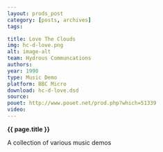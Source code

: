 ```yaml
---
layout: prods_post
category: [posts, archives]
tags: 

title: Love The Clouds
img: hc-d-love.png
alt: image-alt
team: Hydrous Communcations
authors: 
year: 1990
type: Music Demo
platform: BBC Micro
download: hc-d-love.dsd
source: 
pouet: http://www.pouet.net/prod.php?which=51339
video: 
---
```


**{{ page.title }}**

A collection of various music demos
